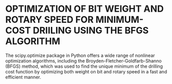 # OPTIMIZATION OF BIT WEIGHT AND ROTARY SPEED FOR MINIMUM-COST DRIILING USING THE BFGS ALGORITHM
The scipy.optimize package in Python offers a wide range of nonlinear optimization algorithms, including the Broyden-Fletcher-Goldfarb-Shanno (BFGS) method, which was used to find the unique minimum of the drilling cost function by optimizing both weight on bit and rotary speed in a fast and efficient manner.
